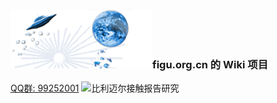 


### ![figu.org.cn](profile/images/figu.png)figu.org.cn 的 Wiki 项目


[QQ群: 99252001](https://qm.qq.com/cgi-bin/qm/qr?k=fGj3vHDbbkQZhMOY3JPylihnxi9SqTFz&jump_from=webapi) ![比利迈尔接触报告研究](https://pub.idqqimg.com/wpa/images/group.png) 